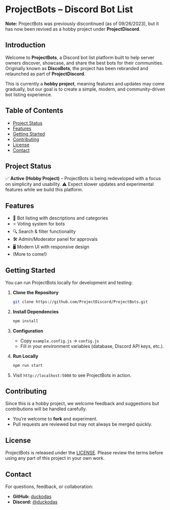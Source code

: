 # ProjectBots – Discord Bot List

**Note:** ProjectBots was previously discontinued (as of 09/26/2023), but it has now been revived as a hobby project under **ProjectDiscord**.

## Introduction

Welcome to **ProjectBots**, a Discord bot list platform built to help server owners discover, showcase, and share the best bots for their communities. Originally known as **DiscoBots**, the project has been rebranded and relaunched as part of **ProjectDiscord**.

This is currently a **hobby project**, meaning features and updates may come gradually, but our goal is to create a simple, modern, and community-driven bot listing experience.

## Table of Contents

* [Project Status](#project-status)
* [Features](#features)
* [Getting Started](#getting-started)
* [Contributing](#contributing)
* [License](#license)
* [Contact](#contact)

## Project Status

✅ **Active (Hobby Project)** – ProjectBots is being redeveloped with a focus on simplicity and usability.
⚠️ Expect slower updates and experimental features while we build this platform.

## Features

* 📌 Bot listing with descriptions and categories
* ⭐ Voting system for bots
* 🔍 Search & filter functionality
* 🛠️ Admin/Moderator panel for approvals
* 🖥️ Modern UI with responsive design
* (More to come!)

## Getting Started

You can run ProjectBots locally for development and testing:

1. **Clone the Repository**

   ```bash
   git clone https://github.com/ProjectDiscord/ProjectBots.git
   ```

2. **Install Dependencies**

   ```bash
   npm install
   ```

3. **Configuration**

   * Copy `example.config.js` → `config.js`
   * Fill in your environment variables (database, Discord API keys, etc.).

4. **Run Locally**

   ```bash
   npm run start
   ```

5. Visit `http://localhost:5000` to see ProjectBots in action.

## Contributing

Since this is a hobby project, we welcome feedback and suggestions but contributions will be handled carefully.

* You’re welcome to **fork** and experiment.
* Pull requests are reviewed but may not always be merged quickly.

## License

ProjectBots is released under the [LICENSE](LICENSE). Please review the terms before using any part of this project in your own work.

## Contact

For questions, feedback, or collaboration:

* **GitHub:** [duckodas](https://github.com/duckodas)
* **Discord:** [@duckodas](https://discord.com/users/711712752246325343)